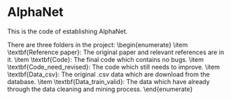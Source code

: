 # AlphaNet

 This is the code of establishing AlphaNet.
 
 There are three folders in the project:
 \begin{enumerate}
	\item \textbf{Reference paper}: The original paper and relevant references are in it.
	\item \textbf{Code}: The final code which contains no bugs.
	\item \textbf{Code\_need\_revised}: The code which still needs to improve.
	\item \textbf{Data\_csv}: The original .csv data which are download from the database.
	\item \textbf{Data\_train\_valid}: The data which have already through the data cleaning and mining process.
\end{enumerate}